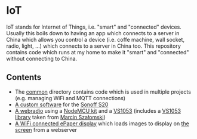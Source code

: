 # IoT

IoT stands for Internet of Things, i.e. "smart" and "connected" devices. Usually this boils
down to having an app which connects to a server in China which allows you control a
device (i.e. coffe machine, wall socket, radio, light, ...) which connects to a server in China
too. This repository contains code which runs at my home to make it "smart" and "connected"
without connecting to China.

## Contents

- The [common](common/) directory contains code which is used in multiple projects (e.g. managing WiFi and MQTT connections)
- [A custom software](sonoffsocket/) for the [Sonoff S20](https://www.ebay.de/itm/Sonoff-S20-WIFI-Smart-Power-Socket-Wireless-Remote-Control-Timer-US-EU-Plug-P9M/263383861102?ssPageName=STRK%3AMEBIDX%3AIT&var=562394786094&_trksid=p2057872.m2749.l2649)
- [A webradio](radio/) using a [NodeMCU kit](https://www.ebay.de/itm/ESP8266-CH340G-NodeMcu-V3-Lua-NodeMCU-Breakout-Expansion-Board-Development-Board/382289678553?ssPageName=STRK%3AMEBIDX%3AIT&var=651099378345&_trksid=p2057872.m2749.l2649) and a [VS1053](https://www.ebay.de/itm/VS1053-MP3-Module-Development-Board-w-On-Board-Recording-Function-SPI-Interface/310645105092?ssPageName=STRK%3AMEBIDX%3AIT&_trksid=p2057872.m2749.l2649) (includes a [VS1053 library](https://github.com/baldram/ESP_VS1053_Library) taken from [Marcin Szałomski](https://github.com/baldram))
- [A WiFi connected ePaper display](infodisplay/) which loads images to display on [the screen](https://www.amazon.de/Makibes-Touchscreen-Electronic-Zwei-Farben-Controller/dp/B0773KKQVV) from a webserver